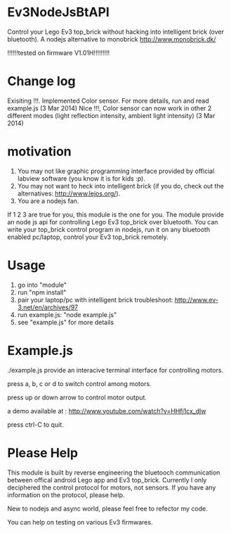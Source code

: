 Ev3NodeJsBtAPI
==============

Control your Lego Ev3 top_brick without hacking into intelligent brick (over bluetooth).
A nodejs alternative to monobrick http://www.monobrick.dk/

!!!!!!tested on firmware V1.01H!!!!!!!!!

Change log
==============
Exisiting !!!. Implemented Color sensor. For more details, run and read example.js (3 Mar 2014)
Nice !!!, Color sensor can now work in other 2 different modes (light reflection intensity, ambient light intensity) (3 Mar 2014) 

motivation 
==============
1. You may not like graphic programming interface provided by official labview software (you know it is for kids :p).
2. You may not want to heck into intelligent brick (if you do, check out the alternatives: http://www.lejos.org/).
3. You are a nodejs fan.

If 1 2 3 are true for you, this module is the one for you. 
The module provide an node js api for controlling Lego Ev3 top_brick over bluetooth.
You can write your top_brick control program in nodejs, run it on any bluetooth enabled pc/laptop, control your Ev3 top_brick remotely.

Usage
==============
1. go into "module" 
2. run "npm install"
3. pair your laptop/pc with intelligent brick
troubleshoot: http://www.ev-3.net/en/archives/97
4. run example.js: "node example.js"
5. see "example.js" for more details

Example.js
==============
./example.js  provide an interacive terminal interface for controlling motors.

press a, b, c or d to switch control among motors.

press up or down arrow to control motor output. 

a demo available at : http://www.youtube.com/watch?v=HHfj1cx_dlw

press ctrl-C to quit.


Please Help
===============
This module is built by reverse engineering the bluetooch communication between offical android Lego app and Ev3 top_brick.
Currently I only deciphered the control protocol for motors, not sensors. If you have any information on the protocol, please help.

New to nodejs and async world, please feel free to refector my code.

You can help on testing on various Ev3 firmwares.
